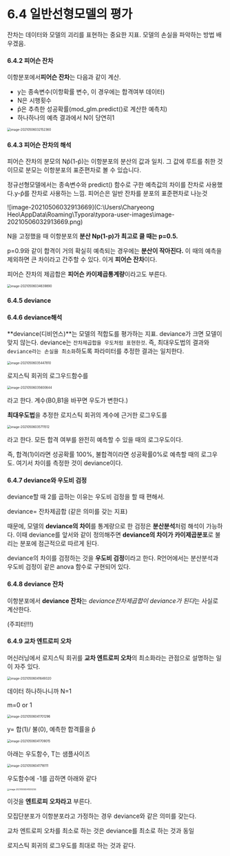 # 6.4 일반선형모델의 평가

잔차는 데이터와 모델의 괴리를 표현하는 중요한 지표. 모델의 손실을 파악하는 방법 배우겠음. 

#### 6.4.2 피어슨 잔차

이항분포에서**피어슨 잔차**는 다음과 같이 계산.

* y는 종속변수(이항확률 변수, 이 경우에는 합격여부 데이터)
* N은 시행횟수
* p̂은 추측한 성공확률(mod_glm.predict()로 계산한 예측치)
* 하나하나의 예측 결과에서 N이 당연히1

<img src="C:\Users\Charyeong Heo\AppData\Roaming\Typora\typora-user-images\image-20210506032152360.png" alt="image-20210506032152360" style="zoom:50%;" />

#### 6.4.3 피어슨 잔차의 해석

피어슨 잔차의 분모의 Np̂(1-p̂)는 이항분포의 분산의 값과 일치. 그 값에 루트를 취한 것이므로 분모는 이항분포의 표준편차로 볼 수 있습니다.

정규선형모델에서는 종속변수와 predict() 함수로 구한 예측값의 차이를 잔차로 사용했다.y-p̂를 잔차로 사용하는 느낌. 피어슨은 일반 잔차를 분포의 표준편차로 나눈것

![image-20210506032913669](C:\Users\Charyeong Heo\AppData\Roaming\Typora\typora-user-images\image-20210506032913669.png)

N을 고정했을 때 이항분포의 **분산 Np(1-p)가 최고로 클 때는 p=0.5.**

p=0.9와 같이 합격이 거의 확실히 예측되는 경우에는 **분산이 작아진다.** 이 때의 예측을 제외하면 큰 차이라고 간주할 수 있다. 이게 **피어슨 잔차**이다.

피어슨 잔차의 제곱합은 **피어슨 카이제곱통계량**이라고도 부른다.

<img src="C:\Users\Charyeong Heo\AppData\Roaming\Typora\typora-user-images\image-20210506034639890.png" alt="image-20210506034639890" style="zoom:50%;" />



#### 6.4.5 deviance

#### 6.4.6 deviance해석

**deviance(디비언스)**는 모델의 적합도를 평가하는 지표. deviance가 크면 모델이 맞지 않는다. deviance는 `잔차제곱합을 우도처럼 표현한것`. 즉, 최대우도법의 결과와 `deviance라는 손실을 최소화`하도록 파라미터를 추정한 결과는 일치한다.

<img src="C:\Users\Charyeong Heo\AppData\Roaming\Typora\typora-user-images\image-20210506035447810.png" alt="image-20210506035447810" style="zoom:50%;" />

로지스틱 회귀의 로그우드함수를 

<img src="C:\Users\Charyeong Heo\AppData\Roaming\Typora\typora-user-images\image-20210506035600644.png" alt="image-20210506035600644" style="zoom:50%;" />

라고 한다. 계수(B0,B1을 바꾸면 우도가 변한다.)

**최대우도법**을 추정한 로지스틱 회귀의 계수에 근거한 로그우도를

<img src="C:\Users\Charyeong Heo\AppData\Roaming\Typora\typora-user-images\image-20210506035711512.png" alt="image-20210506035711512" style="zoom:50%;" />

라고 한다. 모든 합격 여부를 완전히 예측할 수 있을 때의 로그우도이다.

즉, 합격(1)이라면 성공확률 100%, 불합격이라면 성공확률0%로 예측할 때의 로그우도. 여기서 차이를 측정한 것이 deviance이다. 



#### 6.4.7 deviance와 우도비 검정

deviance할 때 2를 곱하는 이유는 우도비 검정을 할 때 편해서.

deviance= 잔차제곱합 (같은 의미를 갖는 지표)

때문에, 모델의 **deviance의 차이**를 통계량으로 한 검정은 **분산분석**처럼 해석이 가능하다. 이때 deviance를 앞서와 같이 정의해주면 **deviance의 차이가 카이제곱분포**로 불리는 분포에 점근적으로 따르게 된다.

deviance의 차이를 검정하는 것을 **우도비 검정**이라고 한다. R언어에서는 분산분석과 우도비 검정이 같은 anova 함수로 구현되어 있다.



#### 6.4.8 deviance 잔차

이항분포에서 **deviance 잔차**는 *deviance잔차제곱합이 deviance가 된다*는 사실로 계산한다.

(주피터!!!)



#### 6.4.9 교차 엔트로피 오차

머신러닝에서 로지스틱 회귀를 **교차 엔트로피 오차**의 최소화라는 관점으로 설명하는 일이 자주 있다.

<img src="C:\Users\Charyeong Heo\AppData\Roaming\Typora\typora-user-images\image-20210506041649320.png" alt="image-20210506041649320" style="zoom: 50%;" />

데이터 하나하나니까 N=1

m=0 or 1

<img src="C:\Users\Charyeong Heo\AppData\Roaming\Typora\typora-user-images\image-20210506041701296.png" alt="image-20210506041701296" style="zoom:50%;" />

y= 합(1)/ 불(0), 예측한 합격률을 p̂

<img src="C:\Users\Charyeong Heo\AppData\Roaming\Typora\typora-user-images\image-20210506041709015.png" alt="image-20210506041709015" style="zoom:50%;" />

아래는 우도함수, T는 샘플사이즈

<img src="C:\Users\Charyeong Heo\AppData\Roaming\Typora\typora-user-images\image-20210506041716111.png" alt="image-20210506041716111" style="zoom:50%;" />

우도함수에 -1를 곱하면 아래와 같다

<img src="C:\Users\Charyeong Heo\AppData\Roaming\Typora\typora-user-images\image-20210506041930256.png" alt="image-20210506041930256" style="zoom: 33%;" />

이것을 **엔트로피** **오차라고** 부른다.

모집단분포가 이항분포라고 가정하는 경우 deviance와 같은 의미를 갖는다.

교차 엔트로피 오차를 최소로 하는 것은 deviance를 최소로 하는 것과 동일

로지스틱 회귀의 로그우도를 최대로 하는 것과 같다.

